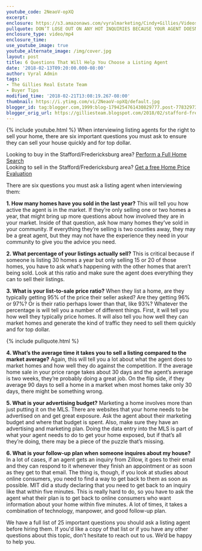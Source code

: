 ```yaml
---
youtube_code: 2NeaoV-opXQ
excerpt:
enclosure: https://s3.amazonaws.com/vyralmarketing/Cindy+Gillies/Videos/February+18/Stafford+%2526+Fredericksburg+Real+Estate-+6+Questions+That+Will+Help+You+Choose+a+Listing+Agent.mp4
pullquote: DON’T LOSE OUT ON ANY HOT INQUIRIES BECAUSE YOUR AGENT DOESN’T HAVE A FOLLOW-UP PLAN.
enclosure_type: video/mp4
enclosure_time:
use_youtube_image: true
youtube_alternate_image: /img/cover.jpg
layout: post
title: 6 Questions That Will Help You Choose a Listing Agent
date: '2018-02-13T09:20:00.000-08:00'
author: Vyral Admin
tags:
- The Gillies Real Estate Team
- Buyer Tips
modified_time: '2018-02-21T13:08:19.267-08:00'
thumbnail: https://i.ytimg.com/vi/2NeaoV-opXQ/default.jpg
blogger_id: tag:blogger.com,1999:blog-1794254761430829777.post-7783297316738896588
blogger_orig_url: https://gilliesteam.blogspot.com/2018/02/stafford-fredericksburg-real-estate-which-interview-questions-should-you-ask-a-listing-agent.html
---
```

{% include youtube.html %}
When interviewing listing agents for the right to sell your home, there are six important questions you must ask to ensure they can sell your house quickly and for top dollar.

<div class="post-cta">
Looking to buy in the Stafford/Fredericksburg area? <a href="http://www.staffordfredericksburghomesearch.com/search/" target="_blank">Perform a Full Home Search</a><br>
Looking to sell in the Stafford/Fredericksburg area? <a href="http://www.staffordfredericksburghomesearch.com/homevalue/StaffordVA" target="_blank">Get a free Home Price Evaluation</a>
</div>

There are six questions you must ask a listing agent when interviewing them:

**1. How many homes have you sold in the last year?** This will tell you how active the agent is in the market. If they’re only selling one or two homes a year, that might bring up more questions about how involved they are in your market. Inside of that question, ask how many homes they’ve sold in your community. If everything they’re selling is two counties away, they may be a great agent, but they may not have the experience they need in your community to give you the advice you need.

**2. What percentage of your listings actually sell?** This is critical because if someone is listing 30 homes a year but only selling 15 or 20 of those homes, you have to ask what’s happening with the other homes that aren’t being sold. Look at this ratio and make sure the agent does everything they can to sell their listings.

**3. What is your list-to-sale price ratio?** When they list a home, are they typically getting 95% of the price their seller asked? Are they getting 96% or 97%? Or is their ratio perhaps lower than that, like 93%? Whatever the percentage is will tell you a number of different things. First, it will tell you how well they typically price homes. It will also tell you how well they can market homes and generate the kind of traffic they need to sell them quickly and for top dollar.

{% include pullquote.html %}

**4. What’s the average time it takes you to sell a listing compared to the market average?** Again, this will tell you a lot about what the agent does to market homes and how well they do against the competition. If the average home sale in your price range takes about 30 days and the agent’s average is two weeks, they’re probably doing a great job. On the flip side, if they average 90 days to sell a home in a market when most homes take only 30 days, there might be something wrong.

**5. What is your advertising budget?** Marketing a home involves more than just putting it on the MLS. There are websites that your home needs to be advertised on and get great exposure. Ask the agent about their marketing budget and where that budget is spent. Also, make sure they have an advertising and marketing plan. Doing the data entry into the MLS is part of what your agent needs to do to get your home exposed, but if that’s all they’re doing, there may be a piece of the puzzle that’s missing.

**6. What is your follow-up plan when someone inquires about my house?** In a lot of cases, if an agent gets an inquiry from Zillow, it goes to their email and they can respond to it whenever they finish an appointment or as soon as they get to that email. The thing is, though, if you look at studies about online consumers, you need to find a way to get back to them as soon as possible. MIT did a study declaring that you need to get back to an inquiry like that within five minutes. This is really hard to do, so you have to ask the agent what their plan is to get back to online consumers who want information about your home within five minutes. A lot of times, it takes a combination of technology, manpower, and good follow-up plan.

We have a full list of 25 important questions you should ask a listing agent before hiring them. If you'd like a copy of that list or if you have any other questions about this topic, don't hesitate to reach out to us. We’d be happy to help you.
